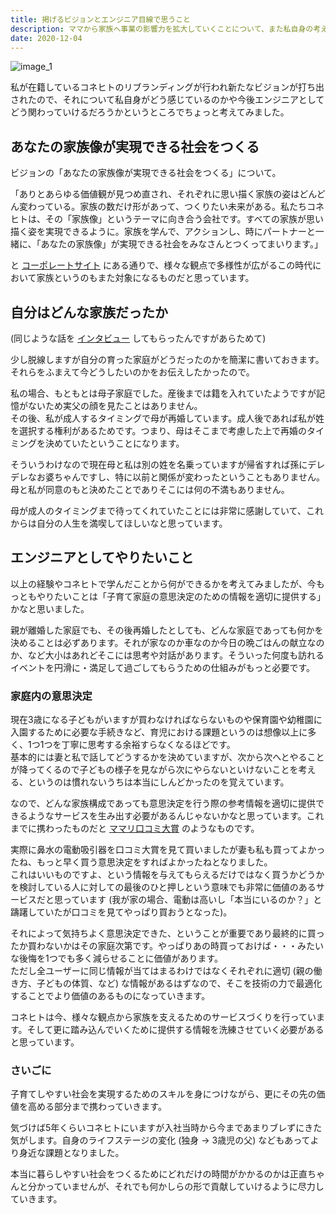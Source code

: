 ```yaml
---
title: 掲げるビジョンとエンジニア目線で思うこと
description: ママから家族へ事業の影響力を拡大していくことについて、また私自身の考え
date: 2020-12-04
---
```


![image_1](https://s3-ap-northeast-1.amazonaws.com/dachi023.github.io/images/posts/2020-12-04_01.png)

私が在籍しているコネヒトのリブランディングが行われ新たなビジョンが打ち出されたので、それについて私自身がどう感じているのかや今後エンジニアとしてどう関わっていけるだろうかというところでちょっと考えてみました。

## あなたの家族像が実現できる社会をつくる
ビジョンの「あなたの家族像が実現できる社会をつくる」について。

「ありとあらゆる価値観が見つめ直され、それぞれに思い描く家族の姿はどんどん変わっている。家族の数だけ形があって、つくりたい未来がある。私たちコネヒトは、その「家族像」というテーマに向き合う会社です。すべての家族が思い描く姿を実現できるように。家族を学んで、アクションし、時にパートナーと一緒に、「あなたの家族像」が実現できる社会をみなさんとつくってまいります。」

と [コーポレートサイト](https://connehito.com/about/) にある通りで、様々な観点で多様性が広がるこの時代において家族というのもまた対象になるものだと思っています。

## 自分はどんな家族だったか
(同じような話を [インタビュー](https://connehito.com/recruit/interview/adachi/) してもらったんですがあらためて)

少し脱線しますが自分の育った家庭がどうだったのかを簡潔に書いておきます。それらをふまえて今どうしたいのかをお伝えしたかったので。

私の場合、もともとは母子家庭でした。産後までは籍を入れていたようですが記憶がないため実父の顔を見たことはありません。<br>
その後、私が成人するタイミングで母が再婚しています。成人後であれば私が姓を選択する権利があるためです。つまり、母はそこまで考慮した上で再婚のタイミングを決めていたということになります。

そういうわけなので現在母と私は別の姓を名乗っていますが帰省すれば孫にデレデレなお婆ちゃんですし、特に以前と関係が変わったということもありません。母と私が同意のもと決めたことでありそこには何の不満もありません。

母が成人のタイミングまで待ってくれていたことには非常に感謝していて、これからは自分の人生を満喫してほしいなと思っています。

## エンジニアとしてやりたいこと
以上の経験やコネヒトで学んだことから何ができるかを考えてみましたが、今もっともやりたいことは「子育て家庭の意思決定のための情報を適切に提供する」かなと思いました。

親が離婚した家庭でも、その後再婚したとしても、どんな家庭であっても何かを決めることは必ずあります。それが家なのか車なのか今日の晩ごはんの献立なのか、など大小はあれどそこには思考や対話があります。そういった何度も訪れるイベントを円滑に・満足して過ごしてもらうための仕組みがもっと必要です。

### 家庭内の意思決定
現在3歳になる子どもがいますが買わなければならないものや保育園や幼稚園に入園するために必要な手続きなど、育児における課題というのは想像以上に多く、1つ1つを丁寧に思考する余裕すらなくなるほどです。<br>
基本的には妻と私で話してどうするかを決めていますが、次から次へとやることが降ってくるので子どもの様子を見ながら次にやらないといけないことを考える、というのは慣れないうちは本当にしんどかったのを覚えています。

なので、どんな家族構成であっても意思決定を行う際の参考情報を適切に提供できるようなサービスを生み出す必要があるんじゃないかなと思っています。これまでに携わったものだと [ママリ口コミ大賞](https://award.mamari.jp/) のようなものです。

実際に鼻水の電動吸引器を口コミ大賞を見て買いましたが妻も私も買ってよかったね、もっと早く買う意思決定をすればよかったねとなりました。<br>
これはいいものですよ、という情報を与えてもらえるだけではなく買うかどうかを検討している人に対しての最後のひと押しという意味でも非常に価値のあるサービスだと思っています (我が家の場合、電動は高いし「本当にいるのか？」と躊躇していたが口コミを見てやっぱり買おうとなった)。<br>

それによって気持ちよく意思決定できた、ということが重要であり最終的に買ったか買わないかはその家庭次第です。やっぱりあの時買っておけば・・・みたいな後悔を1つでも多く減らせることに価値があります。<br>
ただし全ユーザーに同じ情報が当てはまるわけではなくそれぞれに適切 (親の働き方、子どもの体質、など) な情報があるはずなので、そこを技術の力で最適化することでより価値のあるものになっていきます。

コネヒトは今、様々な観点から家族を支えるためのサービスづくりを行っています。そして更に踏み込んでいくために提供する情報を洗練させていく必要があると思っています。

### さいごに
子育てしやすい社会を実現するためのスキルを身につけながら、更にその先の価値を高める部分まで携わっていきます。

気づけば5年くらいコネヒトにいますが入社当時から今まであまりブレずにきた気がします。自身のライフステージの変化 (独身 → 3歳児の父) などもあってより身近な課題となりました。

本当に暮らしやすい社会をつくるためにどれだけの時間がかかるのかは正直ちゃんと分かっていませんが、それでも何かしらの形で貢献していけるように尽力していきます。
